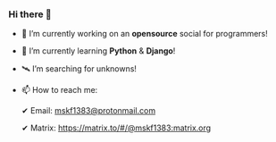 ### Hi there 👋

- 🔭 I’m currently working on an **opensource** social for programmers!
- 🌱 I’m currently learning **Python** & **Django**!
- 🛰 I’m searching for unknowns!
- 📫 How to reach me:

     ✔ Email: mskf1383@protonmail.com

     ✔ Matrix: https://matrix.to/#/@mskf1383:matrix.org
